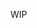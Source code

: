 WIP

<!-- # Submitting Translations

If you have questions following these steps, please open an issue: https://github.com/TurboWarp/translations/issues

## Requirements

 * You must be fluent in both English and another language, preferably native in at least one. Taking one year of a language class in high school does not make you fluent.
 * Machine translations (Google Translate, DeepL, etc.) are not allowed.
 * No coding knowledge is necessary.
 * You must be at least 13 years old. If you're younger than that, you aren't supposed to have a GitHub account and, honestly, the quality of your translations could be questionable.

## Writing translations

First, make a fork of this repository. You can complete every step here directly from the GitHub website. You don't need to clone the repository if you don't want to.

Then, go into the `languages` folder and find the file for your language. See [languages.md](languages.md) to figure out which file to open. If you can't find your language in that list, open an issue before proceeding.

Translations are stored in YAML files that contain entries like this:

```yaml
tw.menuBar.code:
  englishMessage: Source Code
  description: Text for source code link in the Help menu
  message: null
```

`tw.menuBar.code` is the message ID. This is used internally. Do not change this.

`englishMessage` is the English translation of the message for you to reference. Do not change this.

`description` describes more about the message, where it's displayed, the context, etc. Do not change this.

`message` is the translated message. This is what you should change. `null` means that this message has not been translated into this language and the default message will be used instead (except for languages like Español Latinoamericano where it will first check Español before defaulting to English).

If `message` is null, translate it by writing the translated message here as a YAML string. For example, this is how "Turbo Mode" would be translated into Spanish:

```yaml
gui.turboMode.active:
  englishMessage: Turbo Mode
  description: Label indicating turbo mode is active
  message: Modo Turbo
```

Keep the following in mind while writing translations:

 - If the default message ends with a period, your translation should end with a period, etc.
 - If you're not 100% sure about a translation, just leave it as null. A missing translation is better than an incorrect translation.
 - If something does not need to be translated, feel free to leave it as null.
 - Don't worry too hard about YAML syntax, quotes, indentation, etc. Just focus on the translations and we can worry about the technical bits.

Commit your changes and submit a pull request to this repository.

Please enable "Allow edits from maintainers" so that we can fix minor issues without bugging you.

## Special syntax

Sometimes messages can contain variables, for example:

```yaml
tw.framerateIndicator:
  englishMessage: '{framerate} FPS'
  description: Label indicating project framerate
  message: null
```

`{framerate}` is a variable that will be replaced with something else. In this case, `{framerate}` will become a number like `60`. Make sure your translated message contains the same variable. Do not translate the name of the variable.

It's also possible that the variable is replaced with another translation, for example:

```yaml
tw.footer.host:
  englishMessage: Hosting for TurboWarp is provided by {fosshost}.
  description: Host credit
  message: null
tw.footer.host.fosshost:
  englishMessage: fosshost.org
  description: Link to fosshost.org
  message: null
```

When this happens, the variable's translation is usually directly below the primary message. In this case, `{fosshost}` will be replaced with the translation of `tw.footer.host.fosshost`. This generally only happens when a translation contains a link, for example. -->
